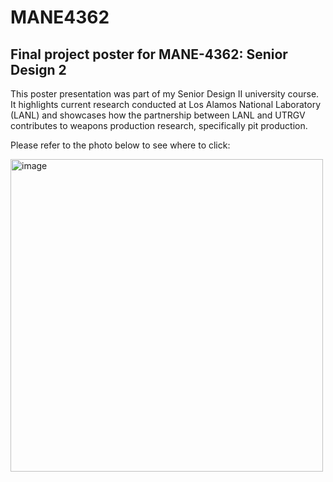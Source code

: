 # MANE4362

## Final project poster for MANE-4362: Senior Design 2

This poster presentation was part of my Senior Design II university course. It highlights current research conducted at Los Alamos National Laboratory (LANL) and showcases how the partnership between LANL and UTRGV contributes to weapons production research, specifically pit production.

Please refer to the photo below to see where to click:

<img src="https://github.com/user-attachments/assets/0ea1e623-9819-4bd6-8d41-92960255e7f4" alt="image" width="500"/>
